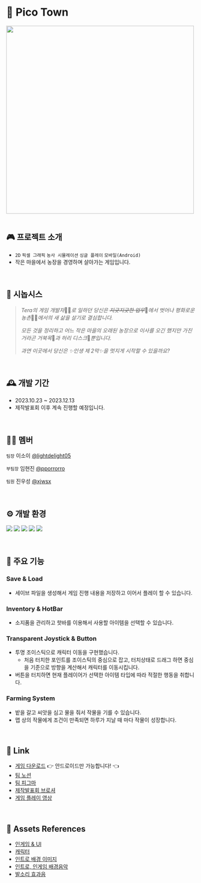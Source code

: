 # 🐔 Pico Town
<img src="https://github.com/Tera-01/PicoTown/assets/67689113/a673fd35-6d7b-4ba9-8d7b-4a55aed60884" width=500>

</br>

</br>

## 🎮 프로젝트 소개
- `2D` `픽셀 그래픽` `농사 시뮬레이션` `싱글 플레이` `모바일(Android)`
- 작은 마을에서 농장을 경영하며 살아가는 게임입니다.

</br>

## 📜 시놉시스
> *Tera의 게임 개발자*🧑‍💻*로 일하던 당신은 ~~지긋지긋한 업무~~*🤦*에서 벗어나 평화로운 농촌*🧑‍🌾*에서의 새 삶을 살기로 결심합니다.*
> 
> *모든 것을 정리하고 어느 작은 마을의 오래된 농장으로 이사를 오긴 했지만 가진 거라곤 거북목*🐢*과 허리 디스크*🩻*뿐입니다.*
> 
> *과연 이곳에서 당신은 ✨인생 제 2막✨을 멋지게 시작할 수 있을까요?*

</br>

## 🕰️ 개발 기간
* 2023.10.23 ~ 2023.12.13
* 제작발표회 이후 계속 진행할 예정입니다.

</br>

## 🧑‍💻 멤버
`팀장` 이소이 [@lightdelight05](https://github.com/lightdelight05)

`부팀장` 임현진 [@pporrorro](https://github.com/pporrorro)

`팀원` 진우성 [@xjwsx](https://github.com/xjwsx)

</br>

## ⚙️ 개발 환경
<img src="https://img.shields.io/badge/Unity 2022.3.2f1-222222?style=flat-square&logo=unity&logoColor=white"/> <img src="https://img.shields.io/badge/C%23-222222?style=flat-square&logo=Csharp&logoColor=white"/> <img src="https://img.shields.io/badge/Github-222222?style=flat-square&logo=github&logoColor=white"/>
<img src="https://img.shields.io/badge/Visual Studio-FFFFFF?style=flat-square&logo=visual studio&logoColor=purple"/> <img src="https://img.shields.io/badge/Rider 2023.2.1-FFFFFF?style=flat-square&logo=rider&logoColor=black"/>

</br>

## 📌 주요 기능
### Save & Load
- 세이브 파일을 생성해서 게임 진행 내용을 저장하고 이어서 플레이 할 수 있습니다.
### Inventory & HotBar
- 소지품을 관리하고 핫바를 이용해서 사용할 아이템을 선택할 수 있습니다.
### Transparent Joystick & Button
- 투명 조이스틱으로 캐릭터 이동을 구현했습니다.
  - 처음 터치한 포인트를 조이스틱의 중심으로 잡고, 터치상태로 드래그 하면 중심을 기준으로 방향을 계산해서 캐릭터를 이동시킵니다.
- 버튼을 터치하면 현재 플레이어가 선택한 아이템 타입에 따라 적절한 행동을 취합니다.
### Farming System
- 밭을 갈고 씨앗을 심고 물을 줘서 작물을 기를 수 있습니다.
- 맵 상의 작물에게 조건이 만족되면 하루가 지날 때 마다 작물이 성장합니다.

</br>

## 🔗 Link
- <a href="https://drive.google.com/drive/folders/1nmkCAqiLoWQB6Rdyi9iM_UpGTkHm9vaR">게임 다운로드</a> 👉 안드로이드만 가능합니다! 👈
- <a href="https://teamsparta.notion.site/TERA-4c2d279985d44ad8abea46b28c84a555">팀 노션</a>
- <a href="https://www.figma.com/file/yLbBeztaTbtpmq6TLS6LIT/Pico-Town?type=whiteboard&node-id=0-1&t=dB213NljywZmJPgK-0">팀 피그마</a>
- <a href="https://teamsparta.notion.site/PICO-TOWN-cd8721d8a62945eca62c2eedd8d34c94">제작발표회 브로셔</a>
- <a href="https://youtu.be/aJVeV60igHc?si=Ex1p-ol0XqnZA0O2">게임 플레이 영상</a>

</br>

## 🥕 Assets References
- <a href="https://shubibubi.itch.io/cozy-farm" >인게임 & UI</a>
- <a href="https://shubibubi.itch.io/cozy-people" >캐릭터</a>
- <a href="https://assetstore.unity.com/packages/2d/environments/sunnyland-woods-129708" >인트로 배경 이미지</a>
- <a href="https://assetstore.unity.com/packages/audio/music/free-music-tracks-for-games-156413" >인트로, 인게임 배경음악</a>
- <a href="https://assetstore.unity.com/packages/audio/sound-fx/footstep-snow-and-grass-90678" >발소리 효과음</a>

</br>
